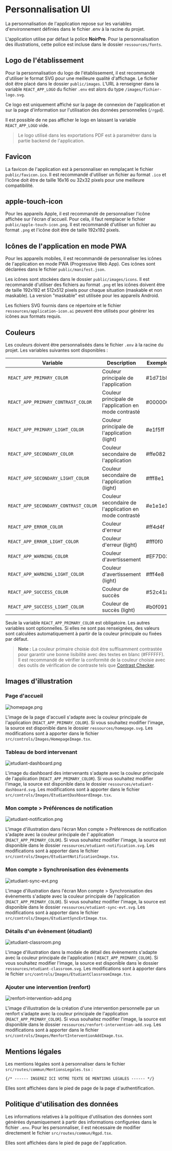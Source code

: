 # Personnalisation UI

La personnalisation de l'application repose sur les variables d'environnement définies dans le fichier .env à la racine
du projet.

L'application utilise par défaut la police **NoirPro**. Pour la personnalisation des illustrations, cette police est
incluse dans le dossier `ressources/fonts`.

## Logo de l'établissement

Pour la personnalisation du logo de l'établissement, il est recommandé d'utiliser le format SVG pour une meilleure
qualité d'affichage. Le fichier doit être placé dans le dossier `public/images`. L'URL à renseigner dans la variable
`REACT_APP_LOGO` du fichier `.env` est alors du type `/images/fichier-logo.svg`.

Ce logo est uniquement affiché sur la page de connexion de l'application et sur la page d'information sur l'utilisation
des données personnelles (`/rgpd`).

Il est possible de ne pas afficher le logo en laissant la variable `REACT_APP_LOGO` vide.

> Le logo utilisé dans les exportations PDF est à paramétrer dans la partie backend de l'application.

## Favicon

La favicon de l'application est à personnaliser en remplaçant le fichier `public/favicon.ico`. Il est recommandé
d'utiliser un fichier au format `.ico` et l'icône doit être de taille 16x16 ou 32x32 pixels pour une meilleure
compatibilité.

## apple-touch-icon

Pour les appareils Apple, il est recommandé de personnaliser l'icône affichée sur l'écran d'accueil. Pour cela, il faut
remplacer le fichier `public/apple-touch-icon.png`. Il est recommandé d'utiliser un fichier au format `.png` et l'icône
doit être de taille 192x192 pixels.

## Icônes de l'application en mode PWA

Pour les appareils mobiles, il est recommandé de personnaliser les icônes de l'application en mode PWA (Progressive Web
App). Ces icônes sont déclarées dans le fichier `public/manifest.json`.

Les icônes sont stockées dans le dossier `public/images/icons`. Il est recommandé d'utiliser des fichiers au format
`.png` et les icônes doivent être de taille 192x192 et 512x512 pixels pour chaque situation (maskable et non maskable).
La version "maskable" est utilisée pour les appareils Android.

Les fichiers SVG fournis dans ce répertoire et le fichier `ressources/application-icon.ai` peuvent être utilisés pour
générer les icônes aux formats requis.

## Couleurs

Les couleurs doivent être personnaliséés dans le fichier `.env` à la racine du projet. Les variables suivantes sont
disponibles :

| **Variable**                         | **Description**                                       | **Exemple** | **Obligatoire** |
|--------------------------------------|-------------------------------------------------------|-------------|-----------------|
| `REACT_APP_PRIMARY_COLOR`            | Couleur principale de l'application                   | #1d71b8     | Oui             |
| `REACT_APP_PRIMARY_CONTRAST_COLOR`   | Couleur principale de l'application en mode contrasté | #000000     | Non             |
| `REACT_APP_PRIMARY_LIGHT_COLOR`      | Couleur principale de l'application (light)           | #e1f5ff     | Non             |
| `REACT_APP_SECONDARY_COLOR`          | Couleur secondaire de l'application                   | #ffe082     | Non             |
| `REACT_APP_SECONDARY_LIGHT_COLOR`    | Couleur secondaire de l'application (light)           | #fff8e1     | Non             |
| `REACT_APP_SECONDARY_CONTRAST_COLOR` | Couleur secondaire de l'application en mode contrasté | #e1e1e1     | Non             |
| `REACT_APP_ERROR_COLOR`              | Couleur d'erreur                                      | #ff4d4f     | Non             |
| `REACT_APP_ERROR_LIGHT_COLOR`        | Couleur d'erreur (light)                              | #fff0f0     | Non             |
| `REACT_APP_WARNING_COLOR`            | Couleur d'avertissement                               | #EF7D03     | Non             |
| `REACT_APP_WARNING_LIGHT_COLOR`      | Couleur d'avertissement (light)                       | #fff4e8     | Non             |
| `REACT_APP_SUCCESS_COLOR`            | Couleur de succès                                     | #52c41a     | Non             |
| `REACT_APP_SUCCESS_LIGHT_COLOR`      | Couleur de succès (light)                             | #b0f091     | Non             |

Seule la variable `REACT_APP_PRIMARY_COLOR` est obligatoire. Les autres variables sont optionnelles. Si elles ne sont
pas renseignées, des valeurs sont calculées automatiquement à partir de la couleur principale ou fixées par défaut.

> **Note :** La couleur primaire choisie doit être suffisamment contrastée pour garantir une bonne lisibilité avec des textes en
> blanc (#FFFFFF). Il est recommandé de vérifier la conformité de la couleur choisie avec des outils de vérification
> de contraste tels que [Contrast Checker](https://contrastchecker.com/).

## Images d'illustration

### Page d'accueil

![homepage.png](images/homepage.png)

L'image de la page d'accueil s'adapte avec la couleur principale de l'application (`REACT_APP_PRIMARY_COLOR`).
Si vous souhaitez modifier l'image, la source est disponible dans le dossier `ressources/homepage.svg`. Les
modifications
sont à apporter dans le fichier `src/controls/Images/HomepageImage.tsx`.

### Tableau de bord intervenant

![etudiant-dashboard.png](images/etudiant-dashboard.png)

L'image du dashboard des intervenants s'adapte avec la couleur principale de l'application (`REACT_APP_PRIMARY_COLOR`).
Si vous souhaitez modifier l'image, la source est disponible dans le dossier `ressources/etudiant-dashboard.svg`. Les
modifications sont à apporter dans le fichier `src/controls/Images/EtudiantDashboardImage.tsx`.

### Mon compte > Préférences de notification

![etudiant-notification.png](images/etudiant-notification.png)

L'image d'illustration dans l'écran Mon compte > Préférences de notification s'adapte avec la couleur principale de l'
application (`REACT_APP_PRIMARY_COLOR`).
Si vous souhaitez modifier l'image, la source est disponible dans le dossier `ressources/etudiant-notification.svg`. Les
modifications sont à apporter dans le fichier `src/controls/Images/EtudiantNotificationImage.tsx`.

### Mon compte > Synchronisation des évènements

![etudiant-sync-evt.png](images/etudiant-sync-evt.png)

L'image d'illustration dans l'écran Mon compte > Synchronisation des évènements s'adapte avec la couleur principale de
l'application (`REACT_APP_PRIMARY_COLOR`).
Si vous souhaitez modifier l'image, la source est disponible dans le dossier `ressources/etudiant-sync-evt.svg`. Les
modifications sont à apporter dans le fichier `src/controls/Images/EtudiantSyncEvtImage.tsx`.

### Détails d'un évènement (étudiant)

![etudiant-classroom.png](images/etudiant-classroom.png)

L'image d'illustration dans la modale de détail des évènements s'adapte avec la couleur principale de l'application (
`REACT_APP_PRIMARY_COLOR`).
Si vous souhaitez modifier l'image, la source est disponible dans le dossier `ressources/etudiant-classroom.svg`. Les
modifications sont à apporter dans le fichier `src/controls/Images/EtudiantClassroomImage.tsx`.

### Ajouter une intervention (renfort)

![renfort-intervention-add.png](images/renfort-intervention-add.png)

L'image d'illustration de la création d'une intervention personnelle par un renfort s'adapte avec la couleur principale
de l'application (`REACT_APP_PRIMARY_COLOR`).
Si vous souhaitez modifier l'image, la source est disponible dans le dossier `ressources/renfort-intervention-add.svg`.
Les
modifications sont à apporter dans le fichier `src/controls/Images/RenfortInterventionAddImage.tsx`.

## Mentions légales

Les mentions légales sont à personnaliser dans le fichier `src/routes/commun/MentionsLegales.tsx` :

```
{/* ------ INSEREZ ICI VOTRE TEXTE DE MENTIONS LEGALES ------ */}
```

Elles sont affichées dans le pied de page de la page d'authentification.

## Politique d'utilisation des données

Les informations relatives à la politique d'utilisation des données sont générées dynamiquement à partir des
informations configurées
dans le fichier `.env`. Pour les personnaliser, il est nécessaire de modifier directement le fichier
`src/routes/commun/Rgpd.tsx`.

Elles sont affichées dans le pied de page de l'application.